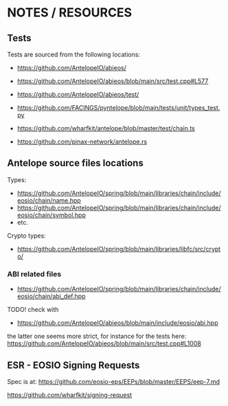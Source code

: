 # NOTES / RESOURCES

## Tests

Tests are sourced from the following locations:

- <https://github.com/AntelopeIO/abieos/>
- <https://github.com/AntelopeIO/abieos/blob/main/src/test.cpp#L577>
- <https://github.com/AntelopeIO/abieos/test/>

- <https://github.com/FACINGS/pyntelope/blob/main/tests/unit/types_test.py>

- <https://github.com/wharfkit/antelope/blob/master/test/chain.ts>

- <https://github.com/pinax-network/antelope.rs>


## Antelope source files locations

Types:
- <https://github.com/AntelopeIO/spring/blob/main/libraries/chain/include/eosio/chain/name.hpp>
- <https://github.com/AntelopeIO/spring/blob/main/libraries/chain/include/eosio/chain/symbol.hpp>
- etc.

Crypto types:
- <https://github.com/AntelopeIO/spring/blob/main/libraries/libfc/src/crypto/>

### ABI related files

- <https://github.com/AntelopeIO/spring/blob/main/libraries/chain/include/eosio/chain/abi_def.hpp>

TODO! check with

- <https://github.com/AntelopeIO/abieos/blob/main/include/eosio/abi.hpp>

the latter one seems more strict, for instance for the tests here:
<https://github.com/AntelopeIO/abieos/blob/main/src/test.cpp#L1008>


## ESR - EOSIO Signing Requests

Spec is at: <https://github.com/eosio-eps/EEPs/blob/master/EEPS/eep-7.md>

<https://github.com/wharfkit/signing-request>
